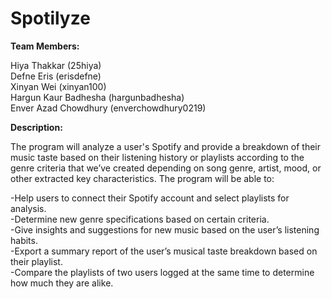 # Spotilyze

**Team Members:**

Hiya Thakkar (25hiya)<br/>
Defne Eris (erisdefne)<br/>
Xinyan Wei (xinyan100)<br/>
Hargun Kaur Badhesha (hargunbadhesha)<br/>
Enver Azad Chowdhury (enverchowdhury0219) <br/>

**Description:**

The program will analyze a user's Spotify and provide a breakdown of their music taste based on their listening history or playlists according to the genre criteria that we’ve created depending on song genre, artist, mood, or other extracted key characteristics. The program will be able to:

-Help users to connect their Spotify account and select playlists for analysis. <br/>
-Determine new genre specifications based on certain criteria. <br/>
-Give insights and suggestions for new music based on the user’s listening habits. <br/>
-Export a summary report of the user’s musical taste breakdown based on their playlist. <br/>
-Compare the playlists of two users logged at the same time to determine how much they are alike.  
